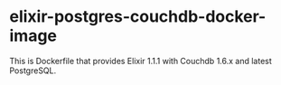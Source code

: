 # elixir-postgres-couchdb-docker-image

This is Dockerfile that provides Elixir 1.1.1 with Couchdb 1.6.x and latest PostgreSQL.
